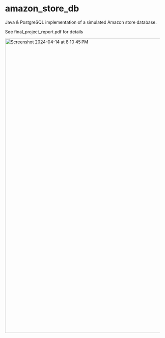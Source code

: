 # amazon_store_db
Java &amp; PostgreSQL implementation of a simulated Amazon store database.

See final_project_report.pdf for details

<img width="957" alt="Screenshot 2024-04-14 at 8 10 45 PM" src="https://github.com/shaanpakala/amazon_store_db/assets/68576257/f81adc76-b6cd-4dbd-b00b-1721877aee45">
